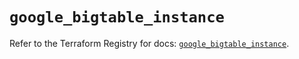 # `google_bigtable_instance`

Refer to the Terraform Registry for docs: [`google_bigtable_instance`](https://registry.terraform.io/providers/hashicorp/google/5.28.0/docs/resources/bigtable_instance).
